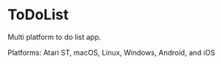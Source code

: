 # ToDoList
Multi platform to do list app.

Platforms: Atari ST, macOS, Linux, Windows, Android, and iOS
